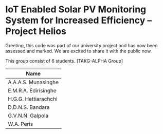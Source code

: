 # IoT Enabled Solar PV Monitoring System for Increased Efficiency – Project Helios

<p>Greeting, this code was part of our university project and has now been assessed and marked. We are excited to share it with the public now.</p>


This group consist of 6 students. [TAKG-ALPHA Group]

| Name                 |
| -------------------- |
| A.A.A.S. Munasinghe  |
| E.M.R.A. Edirisinghe |
| H.G.G. Hettiarachchi |
| D.D.N.S. Bandara     |
| G.V.N.N. Galpola     |
| W.A. Peris           |

